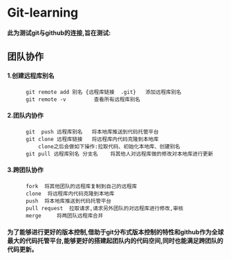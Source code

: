 # Git-learning
**此为测试git与github的连接,旨在测试:**
## 团队协作
 #### 1.创建远程库别名
	      git remote add 别名 {远程库链接  .git}	添加远程库别名
	      git remote -v 		查看所有远程库别名
 #### 2.团队内协作
	      git  push 远程库别名 	将本地库推送到代码托管平台
	      git clone 远程库链接 	将远程库内代码克隆到本地库
			  clone之后会做如下操作:拉取代码、初始化本地库、创建别名
	      git pull 远程库别名 分支名 	将其他人对远程库做的修改对本地库进行更新
 #### 3.跨团队协作
	      fork 	将其他团队的远程库复制到自己的远程库
	      clone	 将远程库内代码克隆到本地库
	      push 	将本地库推送到代码托管平台
	      pull request 	拉取请求,请求另外团队的对远程库进行修改,审核
	      merge 	将两团队远程库合并
	      
#### 为了能够进行更好的版本控制,借助于git分布式版本控制的特性和github作为全球最大的代码托管平台,能够更好的搭建起团队内的代码空间,同时也能满足跨团队的代码更新。
